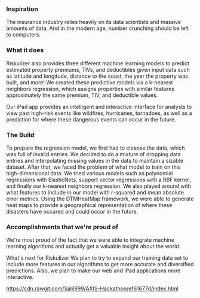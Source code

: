 ### Inspiration

The insurance industry relies heavily on its data scientists and massive amounts of data. And in the modern age, number crunching should be left to computers.

### What it does
Riskulizer also provides three different machine learning models to predict estimated property premiums, TIVs, and deductibles given input data such as latitude and longitude, distance to the coast, the year the property was built, and more! We created these predictive models via a k-nearest neighbors regression, which assigns properties with similar features approximately the same premium, TIV, and deductible values.

Our iPad app provides an intelligent and interactive interface for analysts to view past high-risk events like wildfires, hurricanes, tornadoes, as well as a prediction for where these dangerous events can occur in the future.

### The Build
To prepare the regression model, we first had to cleanse the data, which was full of invalid entries. We decided to do a mixture of dropping data entries and interpolating missing values in the data to maintain a sizable dataset. After that, we faced the problem of what model to train on this high-dimensional data. We tried various models such as polynomial regressions with ElasticNets, support vector regressions with a RBF kernel, and finally our k-nearest neighbors regression. We also played around with what features to include in our model with r-squared and mean absolute error metrics. Using the DTMHeatMap framework, we were able to generate heat maps to provide a geographical representation of where these disasters have occured and could occur in the future.

### Accomplishments that we're proud of
We're most proud of the fact that we were able to integrate machine learning algorithms and actually get a valuable insight about the world.

What's next for Riskulizer
We plan to try to expand our training data set to include more features in our algorithms to get more accurate and diversified predictions. Also, we plan to make our web and iPad applications more interactive.

https://cdn.rawgit.com/Salil999/AXIS-Hackathon/ef61677d/index.html

